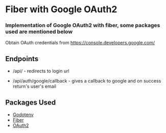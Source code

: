 # Fiber with Google OAuth2

### Implementation of Google OAuth2 with fiber, some packages used are mentioned below
Obtain OAuth credentials from https://console.developers.google.com/

## Endpoints 
- /api/ - redirects to login url

- /api/auth/google/callback - gives a callback to google and on success return's user's email

## Packages Used
- [Godotenv](https://github.com/joho/godotenv)
- [Fiber](https://github.com/gofiber/fiber)
- [OAuth2](https://github.com/golang/oauth2)
